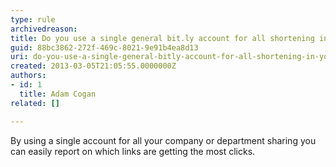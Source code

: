 ```yaml
---
type: rule
archivedreason: 
title: Do you use a single general bit.ly account for all shortening in your company/department?
guid: 88bc3862-272f-469c-8021-9e91b4ea8d13
uri: do-you-use-a-single-general-bitly-account-for-all-shortening-in-your-companydepartment
created: 2013-03-05T21:05:55.0000000Z
authors:
- id: 1
  title: Adam Cogan
related: []

---
```


By using a single account for all your company or department sharing you can easily report on which links are getting the most clicks.

<!--endintro-->
